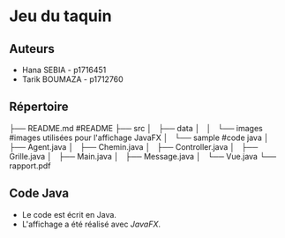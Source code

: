 # Jeu du taquin

## Auteurs
- Hana SEBIA - p1716451
- Tarik BOUMAZA - p1712760


## Répertoire

├── README.md                #README
├── src
│   ├── data
│   │   └── images           #images utilisées pour l'affichage JavaFX
│   └── sample               #code java
│       ├── Agent.java
│       ├── Chemin.java
│       ├── Controller.java
│       ├── Grille.java
│       ├── Main.java
│       ├── Message.java
│       └── Vue.java
└── rapport.pdf


## Code Java
- Le code est écrit en Java.
- L'affichage a été réalisé avec *JavaFX*.

